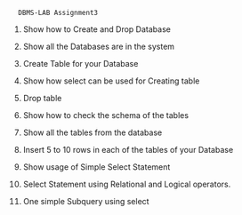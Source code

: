       DBMS-LAB Assignment3

1. Show how to Create and Drop Database

2. Show all the Databases are in the system

3. Create Table for your Database

4. Show how select can be used for Creating table

5. Drop table

6. Show how to check the schema of the tables

7. Show all the tables from the database 

8. Insert 5 to 10 rows in each of the tables of your Database

9. Show usage of Simple Select Statement

10. Select Statement using Relational and Logical operators.

11. One simple Subquery using select
